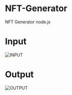 # NFT-Generator
NFT Generator node.js
#  Input

![INPUT](https://user-images.githubusercontent.com/101431078/202662942-6492eda0-0987-4822-a379-40d498eb415d.png)

# Output

![OUTPUT](https://user-images.githubusercontent.com/101431078/202663455-d8e42028-14ab-4bf7-85e3-b3d14c100214.png)


